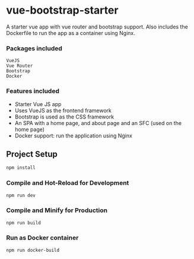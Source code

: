 # vue-bootstrap-starter

A starter vue app with vue router and bootstrap support. Also includes the Dockerfile to run the app as a container using Nginx.

### Packages included

    VueJS
    Vue Router
    Bootstrap
    Docker

### Features included

- Starter Vue JS app
- Uses VueJS as the frontend framework
- Bootstrap is used as the CSS framework
- An SPA with a home page, and about page and an SFC (used on the home page)
- Docker support: run the application using Nginx

## Project Setup

```sh
npm install
```

### Compile and Hot-Reload for Development

```sh
npm run dev
```

### Compile and Minify for Production

```sh
npm run build
```

### Run as Docker container

```sh
npm run docker-build
```
